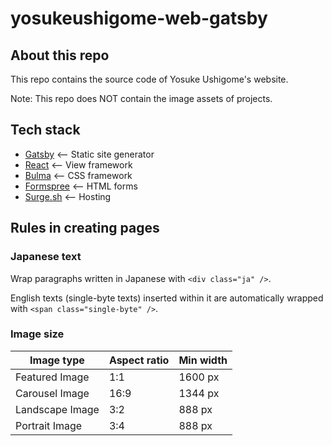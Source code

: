 # yosukeushigome-web-gatsby

## About this repo

This repo contains the source code of Yosuke Ushigome's website.

Note: This repo does NOT contain the image assets of projects.

## Tech stack

* [Gatsby](https://www.gatsbyjs.org/) <-- Static site generator
* [React](https://facebook.github.io/react/) <-- View framework
* [Bulma](http://bulma.io/) <-- CSS framework
* [Formspree](https://formspree.io/) <-- HTML forms
* [Surge.sh](http://surge.sh/) <-- Hosting

## Rules in creating pages

### Japanese text

Wrap paragraphs written in Japanese with `<div class="ja" />`.

English texts (single-byte texts) inserted within it are automatically wrapped with `<span class="single-byte" />`.

### Image size

| Image type        | Aspect ratio  | Min width |
| ---               | ---           | ---       |
| Featured Image    | 1:1           | 1600 px   |
| Carousel Image    | 16:9          | 1344 px   |
| Landscape Image   | 3:2           | 888 px    |
| Portrait Image    | 3:4           | 888 px    |
